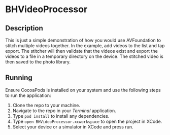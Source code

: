 # BHVideoProcessor

## Description

This is just a simple demonstration of how you would use AVFoundation to stitch multiple videos together. In the example, add videos to the list and tap export. The stitcher will then validate that the videos exist and export the videos to a file in a temporary directory on the device. The stitched video is then saved to the photo library.

## Running

Ensure CocoaPods is installed on your system and use the following steps to run the application:

1. Clone the repo to your machine.
2. Navigate to the repo in your *Terminal* application.
3. Type `pod install` to install any dependencies.
4. Type `open BHVideoProcessor.xcworkspace` to open the project in XCode.
5. Select your device or a simulator in XCode and press run.
